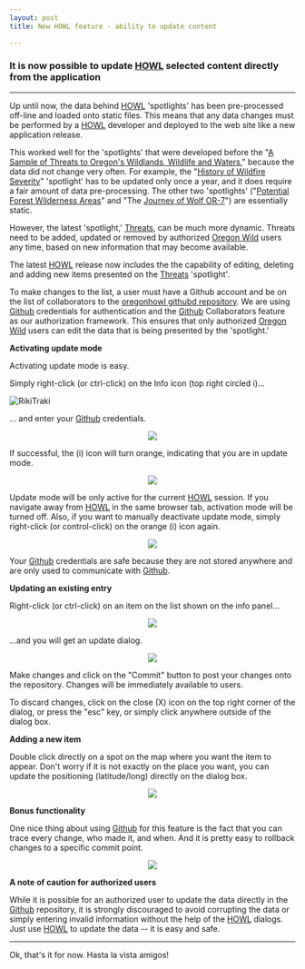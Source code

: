 ```yaml
---
layout: post
title: New HOWL feature - ability to update content

---
```

### It is now possible to update [HOWL](https://oregonhowl.org) selected content directly from the application

---

Up until now, the data behind [HOWL](https://oregonhowl.org) 'spotlights' has been pre-processed off-line and loaded onto static files. This means that any data changes must be performed by a [HOWL](https://oregonhowl.org) developer and deployed to the web site like a new application release.

This worked well for the 'spotlights' that were developed before the "[A Sample of Threats to Oregon's Wildlands, Wildlife and Waters](https://oregonhowl.org/?view=wthreats)," because the data did not change very often. For example, the "[History of Wildfire Severity](https://oregonhowl.org/?view=wildfires)" 'spotlight' has to be updated only once a year, and it does require a fair amount of data pre-processing. The other two 'spotlights' ("[Potential Forest Wilderness Areas](https://oregonhowl.org/?view=ecopwilderness)" and "The [Journey of Wolf OR-7](https://oregonhowl.org/?view=or7)") are essentially static.

However, the latest 'spotlight,' [Threats](https://oregonhowl.org/?view=wthreats), can be much more dynamic. Threats need to be added, updated or removed by authorized [Oregon Wild](http://oregonwild.org/) users any time, based on new information that may become available.

The latest [HOWL](https://oregonhowl.org) release now includes the the capability of editing, deleting and adding new items presented on the [Threats](https://oregonhowl.org/?view=wthreats) 'spotlight'.

To make changes to the list, a user must have a Github account and be on the list of collaborators to the [oregonhowl githubd repository](https://github.com/oregonhowl/githubd). We are using [Github](https://github.com/) credentials for authentication and the [Github](https://github.com/) Collaborators feature as our authorization framework. This ensures that only authorized [Oregon Wild](http://oregonwild.org/) users can edit the data that is being presented by the 'spotlight.'

**Activating update mode**

Activating update mode is easy. 

Simply right-click (or ctrl-click) on the Info icon (top right circled i)...

![RikiTraki]({{site.baseurl}}/images/posts/2017-10-07/activate-update-mode.png)

... and enter your [Github](https://github.com/) credentials. 

<p align="center">
	<img src="{{site.baseurl}}/images/posts/2017-10-07/activate-update-login.png"/>
</p>

If successful, the (i) icon will turn orange, indicating that you are in update mode.

<p align="center">
	<img src="{{site.baseurl}}/images/posts/2017-10-07/orange-icon.png"/>
</p>

Update mode will be only active for the current [HOWL](https://oregonhowl.org) session. If you navigate away from [HOWL](https://oregonhowl.org) in the same browser tab, activation mode will be turned off. Also, if you want to manually deactivate update mode, simply right-click (or control-click) on the orange (i) icon again.

<p align="center">
	<img src="{{site.baseurl}}/images/posts/2017-10-07/deactivate-update-mode.png"/>
</p>

Your [Github](https://github.com/) credentials are safe because they are not stored anywhere and are only used to communicate with [Github](https://github.com/).

**Updating an existing entry**

Right-click (or ctrl-click) on an item on the list shown on the info panel...

<p align="center">
	<img src="{{site.baseurl}}/images/posts/2017-10-07/right-click-update.png"/>
</p>

...and you will get an update dialog. 

<p align="center">
	<img src="{{site.baseurl}}/images/posts/2017-10-07/update-dialog.png"/>
</p>

Make changes and click on the "Commit" button to post your changes onto the repository. Changes will be immediately available to users.

To discard changes, click on the close (X) icon on the top right corner of the dialog, or press the "esc" key, or simply click anywhere outside of the dialog box.

**Adding a new item**

Double click directly on a spot on the map where you want the item to appear. Don't worry if it is not exactly on the place you want, you can update the positioning (latitude/long) directly on the dialog box.

<p align="center">
	<img src="{{site.baseurl}}/images/posts/2017-10-07/add-dialog.png"/>
</p>

**Bonus functionality**

One nice thing about using [Github](https://github.com/) for this feature is the fact that you can trace every change, who made it, and when. And it is pretty easy to rollback changes to a specific commit point.

<p align="center">
	<img src="{{site.baseurl}}/images/posts/2017-10-07/commits.png"/>
</p>

**A note of caution for authorized users**

While it is possible for an authorized user to update the data directly in the [Github](https://github.com/) repository, it is strongly discouraged to avoid corrupting the data or simply entering invalid information without the help of the [HOWL](https://oregonhowl.org) dialogs. Just use [HOWL](https://oregonhowl.org) to update the data -- it is easy and safe.

---

Ok, that's it for now. Hasta la vista amigos!
